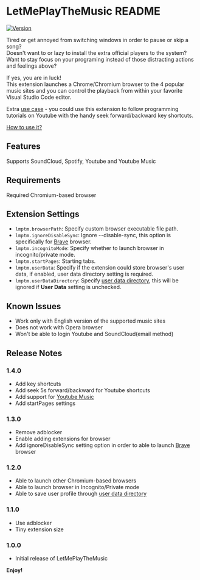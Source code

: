 # LetMePlayTheMusic README

[![Version](https://vsmarketplacebadge.apphb.com/version-short/lanly-dev.letmeplaythemusic.svg)](https://marketplace.visualstudio.com/items?itemName=lanly-dev.letmeplaythemusic)

Tired or get annoyed from switching windows in order to pause or skip a song?\
Doesn't want to or lazy to install the extra official players to the system?\
Want to stay focus on your programing instead of those distracting actions and feelings above?

If yes, you are in luck!\
This extension launches a Chrome/Chromium browser to the 4 popular music sites and you can control the playback from within your favorite Visual Studio Code editor.

Extra [use case](https://github.com/lanly-dev/VSCode-LMPTM/issues/8#issuecomment-661796089) - you could use this extension to follow programming tutorials on Youtube with the handy seek forward/backward key shortcuts.

[How to use it?](https://github.com/lanly-dev/VSCode-LMPTM/issues/1)

## Features

Supports SoundCloud, Spotify, Youtube and Youtube Music

## Requirements

Required Chromium-based browser

## Extension Settings

* `lmptm.browserPath`: Specify custom browser executable file path.
* `lmptm.ignoreDisableSync`: Ignore --disable-sync, this option is specifically for [Brave](https://brave.com) browser.
* `lmptm.incognitoMode`: Specify whether to launch browser in incognito/private mode.
* `lmptm.startPages`: Starting tabs.
* `lmptm.userData`: Specify if the extension could store browser's user data, if enabled, user data directory setting is required.
* `lmptm.userDataDirectory`: Specify [user data directory](https://chromium.googlesource.com/chromium/src/+/master/docs/user_data_dir.md), this will be ignored if **User Data** setting is unchecked.

## Known Issues
- Work only with English version of the supported music sites
- Does not work with Opera browser
- Won't be able to login Youtube and SoundCloud(email method)

## Release Notes

### 1.4.0
- Add key shortcuts
- Add seek 5s forward/backward for Youtube shortcuts
- Add support for [Youtube Music](https://music.youtube.com/)
- Add startPages settings

### 1.3.0
- Remove adblocker
- Enable adding extensions for browser
- Add ignoreDisableSync setting option in order to able to launch [Brave](https://brave.com) browser

### 1.2.0
- Able to launch other Chromium-based browsers
- Able to launch browser in Incognito/Private mode
- Able to save user profile through [user data directory](https://chromium.googlesource.com/chromium/src/+/master/docs/user_data_dir.md)

### 1.1.0
- Use adblocker
- Tiny extension size

### 1.0.0
- Initial release of LetMePlayTheMusic

**Enjoy!**
